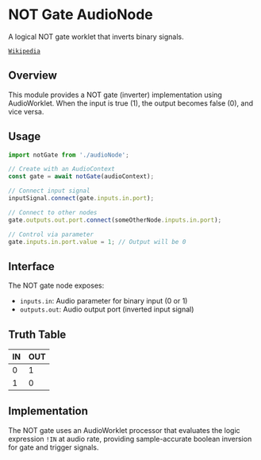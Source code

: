 # NOT Gate AudioNode

A logical NOT gate worklet that inverts binary signals.

[`Wikipedia`](https://en.wikipedia.org/wiki/Inverter_(logic_gate)) 

## Overview

This module provides a NOT gate (inverter) implementation using AudioWorklet. When the input is true (1), the output becomes false (0), and vice versa.

## Usage

```typescript
import notGate from './audioNode';

// Create with an AudioContext
const gate = await notGate(audioContext);

// Connect input signal
inputSignal.connect(gate.inputs.in.port);

// Connect to other nodes
gate.outputs.out.port.connect(someOtherNode.inputs.in.port);

// Control via parameter
gate.inputs.in.port.value = 1; // Output will be 0
```

## Interface

The NOT gate node exposes:

- `inputs.in`: Audio parameter for binary input (0 or 1)
- `outputs.out`: Audio output port (inverted input signal)

## Truth Table

| IN | OUT |
|----|-----|
| 0  | 1   |
| 1  | 0   |

## Implementation

The NOT gate uses an AudioWorklet processor that evaluates the logic expression `!IN` at audio rate, providing sample-accurate boolean inversion for gate and trigger signals.
